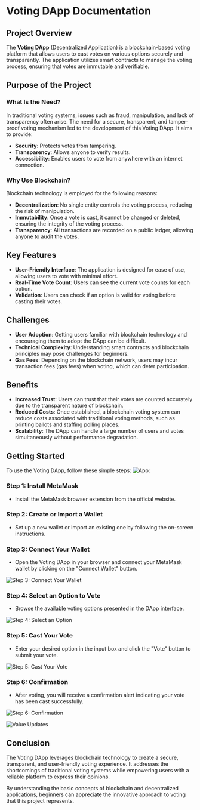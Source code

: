 # Voting DApp Documentation

## Project Overview

The **Voting DApp** (Decentralized Application) is a blockchain-based voting platform that allows users to cast votes on various options securely and transparently. The application utilizes smart contracts to manage the voting process, ensuring that votes are immutable and verifiable.

## Purpose of the Project

### What Is the Need?

In traditional voting systems, issues such as fraud, manipulation, and lack of transparency often arise. The need for a secure, transparent, and tamper-proof voting mechanism led to the development of this Voting DApp. It aims to provide:

- **Security**: Protects votes from tampering.
- **Transparency**: Allows anyone to verify results.
- **Accessibility**: Enables users to vote from anywhere with an internet connection.

### Why Use Blockchain?

Blockchain technology is employed for the following reasons:

- **Decentralization**: No single entity controls the voting process, reducing the risk of manipulation.
- **Immutability**: Once a vote is cast, it cannot be changed or deleted, ensuring the integrity of the voting process.
- **Transparency**: All transactions are recorded on a public ledger, allowing anyone to audit the votes.

## Key Features

- **User-Friendly Interface**: The application is designed for ease of use, allowing users to vote with minimal effort.
- **Real-Time Vote Count**: Users can see the current vote counts for each option.
- **Validation**: Users can check if an option is valid for voting before casting their votes.

## Challenges

- **User Adoption**: Getting users familiar with blockchain technology and encouraging them to adopt the DApp can be difficult.
- **Technical Complexity**: Understanding smart contracts and blockchain principles may pose challenges for beginners.
- **Gas Fees**: Depending on the blockchain network, users may incur transaction fees (gas fees) when voting, which can deter participation.

## Benefits

- **Increased Trust**: Users can trust that their votes are counted accurately due to the transparent nature of blockchain.
- **Reduced Costs**: Once established, a blockchain voting system can reduce costs associated with traditional voting methods, such as printing ballots and staffing polling places.
- **Scalability**: The DApp can handle a large number of users and votes simultaneously without performance degradation.

## Getting Started

To use the Voting DApp, follow these simple steps:
![App: ](public/main.png)

### Step 1: Install MetaMask

- Install the MetaMask browser extension from the official website.

### Step 2: Create or Import a Wallet

- Set up a new wallet or import an existing one by following the on-screen instructions.

### Step 3: Connect Your Wallet

- Open the Voting DApp in your browser and connect your MetaMask wallet by clicking on the "Connect Wallet" button.

![Step 3: Connect Your Wallet](public/connect.png)

### Step 4: Select an Option to Vote

- Browse the available voting options presented in the DApp interface.

![Step 4: Select an Option](public/step_4.png)

### Step 5: Cast Your Vote

- Enter your desired option in the input box and click the "Vote" button to submit your vote.

![Step 5: Cast Your Vote](public/step_5.png)

### Step 6: Confirmation

- After voting, you will receive a confirmation alert indicating your vote has been cast successfully.

![Step 6: Confirmation](public/step_6.png)

![Value Updates](public/final.png)

## Conclusion

The Voting DApp leverages blockchain technology to create a secure, transparent, and user-friendly voting experience. It addresses the shortcomings of traditional voting systems while empowering users with a reliable platform to express their opinions.

By understanding the basic concepts of blockchain and decentralized applications, beginners can appreciate the innovative approach to voting that this project represents.
